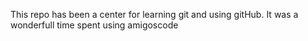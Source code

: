 This repo has been a center for learning git and using gitHub.
It was a wonderfull time spent using amigoscode
